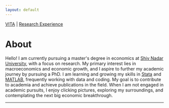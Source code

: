 ```yaml
---
layout: default
---
```


[VITA](/assets/bishmay_CV.pdf) | [Research Experience](/research_experience/)

# About

Hello! I am currently pursuing a master's degree in economics at [Shiv Nadar University](https://snu.edu.in/home/), with a focus on research. My primary interest lies in macroeconomics and economic growth, and I aspire to further my academic journey by pursuing a PhD. I am learning and growing my skills in [Stata](https://www.stata.com) and [MATLAB](https://in.mathworks.com/company.html), frequently working with data and coding. My goal is to contribute to academia and achieve publications in the field. When I am not engaged in academic pursuits, I enjoy clicking pictures, exploring my surroundings, and contemplating the next big economic breakthrough.

---



